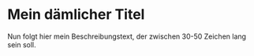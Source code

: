 # Mein dämlicher Titel

Nun folgt hier mein Beschreibungstext, der zwischen 30-50 Zeichen lang sein soll.